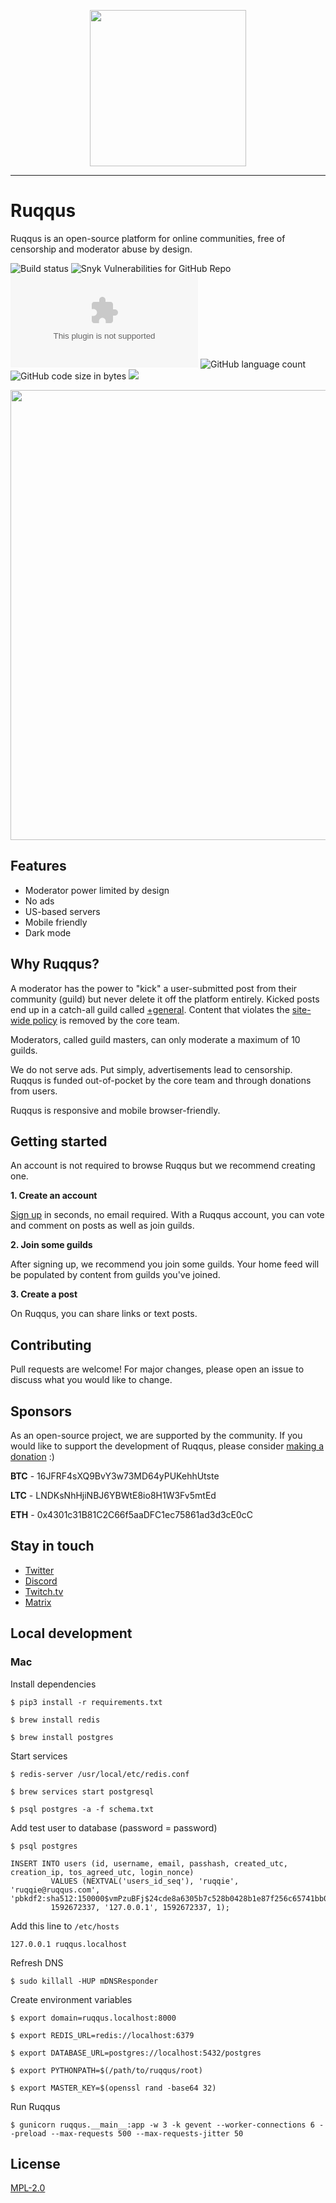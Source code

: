 <p align="center">
<img src="https://raw.githubusercontent.com/ruqqus/ruqqus/master/ruqqus/assets/images/logo/ruqqus_text_logo.png" width="250"/>
</p>

<hr>

# Ruqqus

Ruqqus is an open-source platform for online communities, free of censorship and moderator abuse by design.

![Build status](https://travis-ci.com/ruqqus/ruqqus.svg?branch=master) ![Snyk Vulnerabilities for GitHub Repo](https://img.shields.io/snyk/vulnerabilities/github/ruqqus/ruqqus) [![Website](https://img.shields.io/website/https/www.ruqqus.com?down_color=red&down_message=down&up_message=up)](https://www.ruqqus.com) ![GitHub language count](https://img.shields.io/github/languages/count/ruqqus/ruqqus) ![GitHub code size in bytes](https://img.shields.io/github/languages/code-size/ruqqus/ruqqus) [![](https://img.shields.io/discord/599258778520518676)](https://ruqqus.com/discord)

<p align="center">
<img src="https://raw.githubusercontent.com/ruqqus/ruqqus/master/ruqqus/assets/images/preview-images/ruqqus_demo.png" width="720"/>
</p>

## Features

- Moderator power limited by design
- No ads
- US-based servers
- Mobile friendly
- Dark mode

## Why Ruqqus?

A moderator has the power to "kick" a user-submitted post from their community (guild) but never delete it off the platform entirely. Kicked posts end up in a catch-all guild called [+general](https://ruqqus.com/+general). Content that violates the [site-wide policy](https://ruqqus.com/help/terms) is removed by the core team.

Moderators, called guild masters, can only moderate a maximum of 10 guilds.

We do not serve ads. Put simply, advertisements lead to censorship. Ruqqus is funded out-of-pocket by the core team and through donations from users.

Ruqqus is responsive and mobile browser-friendly.

## Getting started

An account is not required to browse Ruqqus but we recommend creating one.

**1. Create an account**

[Sign up](https://ruqqus.com/signup?ref=ruqqus) in seconds, no email required. With a Ruqqus account, you can vote and comment on posts as well as join guilds.

**2. Join some guilds**

After signing up, we recommend you join some guilds. Your home feed will be populated by content from guilds you've joined.

**3. Create a post**

On Ruqqus, you can share links or text posts.

## Contributing

Pull requests are welcome! For major changes, please open an issue to discuss what you would like to change.

## Sponsors

As an open-source project, we are supported by the community. If you would like to support the development of Ruqqus, please consider [making a donation](https://ruqqus.com/help/donate) :)

**BTC** - 16JFRF4sXQ9BvY3w73MD64yPUKehhUtste

**LTC** - LNDKsNhHjiNBJ6YBWtE8io8H1W3Fv5mtEd

**ETH** - 0x4301c31B81C2C66f5aaDFC1ec75861ad3d3cE0cC

## Stay in touch

- [Twitter](https://twitter.com/ruqqus)
- [Discord](https://ruqqus.com/discord)
- [Twitch.tv](https://twitch.tv/captainmeta4)
- [Matrix](https://app.element.io/#/group/+ruqqus:matrix.org)

## Local development

### Mac

Install dependencies

`$ pip3 install -r requirements.txt`

`$ brew install redis`

`$ brew install postgres`


Start services

`$ redis-server /usr/local/etc/redis.conf`

`$ brew services start postgresql`

`$ psql postgres -a -f schema.txt`


Add test user to database (password = password)

`$ psql postgres`

```
INSERT INTO users (id, username, email, passhash, created_utc, creation_ip, tos_agreed_utc, login_nonce)
         VALUES (NEXTVAL('users_id_seq'), 'ruqqie', 'ruqqie@ruqqus.com', 'pbkdf2:sha512:150000$vmPzuBFj$24cde8a6305b7c528b0428b1e87f256c65741bb035b4356549c13e745cc0581701431d5a2297d98501fcf20367791b4334dcd19cf063a6e60195abe8214f91e8',
         1592672337, '127.0.0.1', 1592672337, 1);
```


Add this line to `/etc/hosts`

`127.0.0.1 ruqqus.localhost`


Refresh DNS

`$ sudo killall -HUP mDNSResponder`


Create environment variables

`$ export domain=ruqqus.localhost:8000`

`$ export REDIS_URL=redis://localhost:6379`

`$ export DATABASE_URL=postgres://localhost:5432/postgres`

`$ export PYTHONPATH=$(/path/to/ruqqus/root)`

`$ export MASTER_KEY=$(openssl rand -base64 32)`


Run Ruqqus

`$ gunicorn ruqqus.__main__:app -w 3 -k gevent --worker-connections 6 --preload --max-requests 500 --max-requests-jitter 50`


## License
[MPL-2.0](https://github.com/ruqqus/ruqqus/blob/master/LICENSE)

